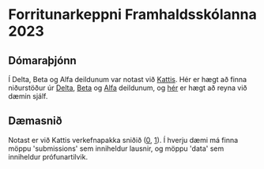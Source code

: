 # Forritunarkeppni Framhaldsskólanna 2023

## Dómaraþjónn

Í Delta, Beta og Alfa deildunum var notast við [Kattis](http://www.kattis.com/). Hér er hægt að finna niðurstöður úr [Delta](https://iceland-fk24.kattis.com/contests/fk2024delta/standings), [Beta](https://iceland-fk24.kattis.com/contests/fk2024beta/standings) og [Alfa](https://iceland-fk24.kattis.com/contests/fk2024alfa/standings) deildunum, og [hér](https://iceland.kattis.com/) er hægt að reyna við dæmin sjálf.

## Dæmasnið

Notast er við Kattis verkefnapakka sniðið ([0], [1]). Í hverju dæmi má finna möppu 'submissions'
sem inniheldur lausnir, og möppu 'data' sem inniheldur prófunartilvik.

[0]: https://kattis.com/problem-package-format/
[1]: https://github.com/Kattis/problemtools

